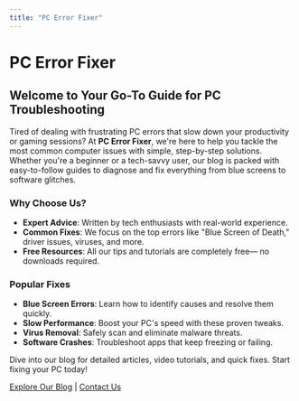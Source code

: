 ```yaml
---
title: "PC Error Fixer"
---
```


# PC Error Fixer

## Welcome to Your Go-To Guide for PC Troubleshooting

Tired of dealing with frustrating PC errors that slow down your productivity or gaming sessions? At **PC Error Fixer**, we're here to help you tackle the most common computer issues with simple, step-by-step solutions. Whether you're a beginner or a tech-savvy user, our blog is packed with easy-to-follow guides to diagnose and fix everything from blue screens to software glitches.

### Why Choose Us?
- **Expert Advice**: Written by tech enthusiasts with real-world experience.
- **Common Fixes**: We focus on the top errors like "Blue Screen of Death," driver issues, viruses, and more.
- **Free Resources**: All our tips and tutorials are completely free— no downloads required.

### Popular Fixes
- **Blue Screen Errors**: Learn how to identify causes and resolve them quickly.
- **Slow Performance**: Boost your PC's speed with these proven tweaks.
- **Virus Removal**: Safely scan and eliminate malware threats.
- **Software Crashes**: Troubleshoot apps that keep freezing or failing.

Dive into our blog for detailed articles, video tutorials, and quick fixes. Start fixing your PC today!

[Explore Our Blog](#) | [Contact Us](#)